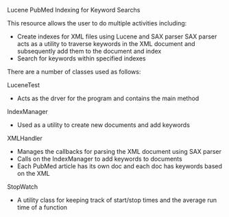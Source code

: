 Lucene PubMed Indexing for Keyword Searchs

This resource allows the user to do multiple activities including:
- Create indexes for XML files using Lucene and SAX parser 
  SAX parser acts as a utility to traverse keywords in the XML document and
  subsequently add them to the document and index
- Search for keywords within specified indexes

There are a number of classes used as follows:

LuceneTest
- Acts as the drver for the program and contains the main method

IndexManager
- Used as a utility to create new documents and add keywords

XMLHandler
- Manages the callbacks for parsing the XML document using SAX parser
- Calls on the IndexManager to add keywords to documents
- Each PubMed article has its own doc and each doc has keywords based on the XML

StopWatch
- A utility class for keeping track of start/stop times and the average run time
  of a function